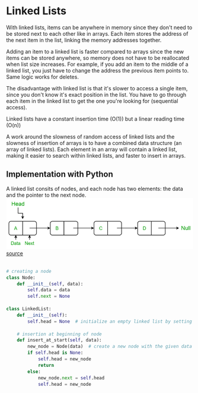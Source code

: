 # Linked Lists

With linked lists, items can be anywhere in memory since they don't need to be stored next to each other like in arrays.
Each item stores the address of the next item in the list, linking the memory addresses together.

Adding an item to a linked list is faster compared to arrays since the new items can be stored anywhere, so memory does not have to be reallocated when list size increases. For example, if you add an item to the middle of a linked list, you just have to change the address the previous item points to. Same logic works for deletes.

The disadvantage with linked list is that it's slower to access a single item, since you don't know it's exact position in the list. You have to go through each item in the linked list to get the one you're looking for (sequential access).

Linked lists have a constant insertion time (O(1)) but a linear reading time (O(n))

A work around the slowness of random access of linked lists and the slowness of insertion of arrays is to have a combined data structure (an array of linked lists). Each element in an array will contain a linked list, making it easier to search within linked lists, and faster to insert in arrays.

## Implementation with Python

A linked list consits of nodes, and each node has two elements: the data and the pointer to the next node.
![linked-list](linked_list.png)
[source](https://www.geeksforgeeks.org/python-linked-list/)

```py

# creating a node
class Node:
    def __init__(self, data):
        self.data = data
        self.next = None

class LinkedList:
    def __init__(self):
        self.head = None  # initialize an empty linked list by setting the head as none

    # insertion at beginning of node
    def insert_at_start(self, data):
        new_node = Node(data)  # create a new node with the given data
        if self.head is None:
            self.head = new_node
            return
        else:
            new_node.next = self.head
            self.head = new_node
```
